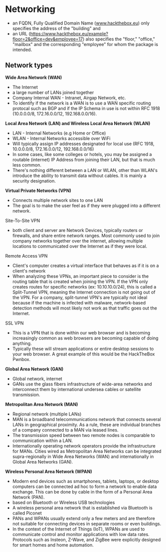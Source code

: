 # Networking

- an FQDN, Fully Qualified Domain Name (www.hackthebox.eu) only specifies the address of the "building" and
- an URL (https://www.hackthebox.eu/example?floor=2&office=dev&employee=17) also specifies the "floor," "office," "mailbox" and the corresponding "employee" for whom the package is intended.

## Network types

**Wide Area Network (WAN)**

- The Internet
- a large number of LANs joined together
- Company Internal WAN - Intranet, Airgap Network, etc.
- To identify if the network is a WAN is to use a WAN specific routing protocal such as BGP and if the IP Schema in use is not within RFC 1918 (10.0.0.0/8, 172.16.0.0/12, 192.168.0.0/16).

**Local Area Network (LAN) and Wireless Local Area Network (WLAN)**

- LAN - Internal Networks (e.g Home or Office)
- WLAN - Internal Networks accessible over WiFi
- Will typically assign IP addresses designated for local use (RFC 1918, 10.0.0.0/8, 172.16.0.0/12, 192.168.0.0/16)
- In some cases, like some colleges or hotels, you may be assigned a routable (internet) IP Address from joining their LAN, but that is much less common.
- There's nothing different between a LAN or WLAN, other than WLAN's introduce the ability to transmit data without cables. It is mainly a security designation.

**Virtual Private Networks (VPN)**

- Connects multiple network sites to one LAN
- The goal is to make the user feel as if they were plugged into a different network.

Site-To-Site VPN

- both client and server are Network Devices, typically routers or firewalls, and share entire network ranges. Most commonly used to join company networks together over the internet, allowing multiple locations to communicated over the Internet as if they were local.

Remote Access VPN

- Client's computer creates a virtual interface that behaves as if it is on a client's network
- When analyzing these VPNs, an important piece to consider is the routing table that is created when joining the VPN. If the VPN only creates routes for specific networks (ex: 10.10.10.0/24), this is called a Split-Tunnel VPN, meaning the Internet connection is not going out of the VPN. For a company, split-tunnel VPN's are typically not ideal because if the machine is infected with malware, network-based detection methods will most likely not work as that traffic goes out the Internet.

SSL VPN

- This is a VPN that is done within our web browser and is becoming increasingly common as web browsers are becoming capable of doing anything.
- Typically these will stream applications or entire desktop sessions to your web browser. A great example of this would be the HackTheBox Pwnbox.

**Global Area Network (GAN)**

- Global network, internet
- GANs use the glass fibers infrastructure of wide-area networks and interconnect them by international undersea cables or satellite transmission.

**Metropolitan Area Network (MAN)**

- Regional network (multiple LANs)
- MAN is a broadband telecommunications network that connects several LANs in geographical proximity. As a rule, these are individual branches of a company connected to a MAN via leased lines.
- The transmission speed between two remote nodes is comparable to communication within a LAN.
- Internationally operating network operators provide the infrastructure for MANs. Cities wired as Metropolitan Area Networks can be integrated supra-regionally in Wide Area Networks (WAN) and internationally in Global Area Networks (GAN).

**Wireless Personal Area Network (WPAN)**

- Modern end devices such as smartphones, tablets, laptops, or desktop computers can be connected ad hoc to form a network to enable data exchange. This can be done by cable in the form of a Personal Area Network (PAN).
- based on Bluetooth or Wireless USB technologies
- A wireless personal area network that is established via Bluetooth is called Piconet
- PANs and WPANs usually extend only a few meters and are therefore not suitable for connecting devices in separate rooms or even buildings.
- In the context of the Internet of Things (IoT), WPANs are used to communicate control and monitor applications with low data rates. Protocols such as Insteon, Z-Wave, and ZigBee were explicitly designed for smart homes and home automation.
